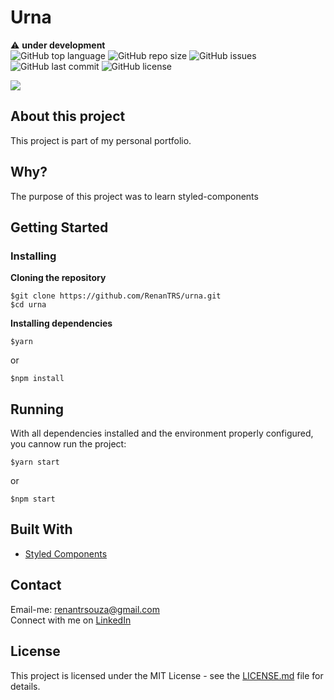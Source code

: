 # Urna
⚠️ **under development**  
![GitHub top language](https://img.shields.io/github/languages/top/RenanTRS/urna)
![GitHub repo size](https://img.shields.io/github/repo-size/RenanTRS/urna)
![GitHub issues](https://img.shields.io/github/issues/RenanTRS/urna?color=green)
![GitHub last commit](https://img.shields.io/github/last-commit/RenanTRS/urna)
![GitHub license](https://img.shields.io/github/license/renantrs/urna)

<img src="./design/mobile.gif">

## About this project
This project is part of my personal portfolio.

## Why?
The purpose of this project was to learn styled-components

## Getting Started
### Installing
**Cloning the repository**
```
$git clone https://github.com/RenanTRS/urna.git
$cd urna
```

**Installing dependencies**
```
$yarn
```
or 
```
$npm install
```

## Running
With all dependencies installed and the environment properly configured, you cannow run the project:
```
$yarn start
```
or
```
$npm start
```
## Built With
- [Styled Components](https://styled-components.com/)

## Contact
Email-me: renantrsouza@gmail.com  
Connect with me on [LinkedIn](https://www.linkedin.com/in/renantrsouza/)

## License
This project is licensed under the MIT License - see the [LICENSE.md](./LICENSE) file for details.
